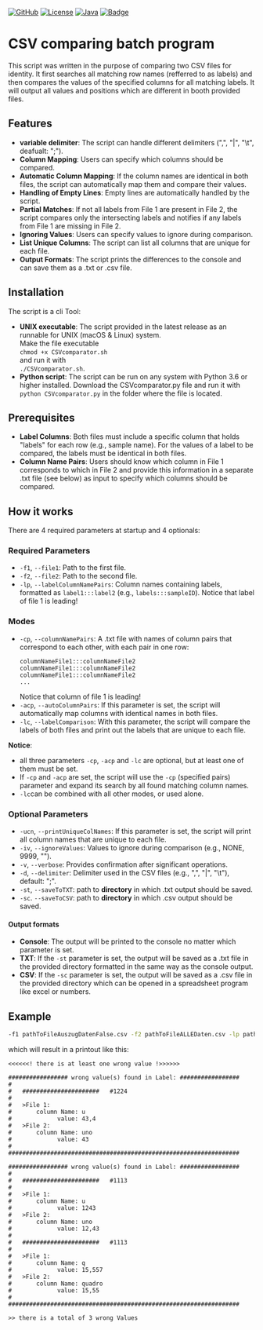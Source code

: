 [![GitHub](https://img.shields.io/badge/GitHub-CSVcomparator-blue?logo=github)](https://github.com/AbUndMax/CSVcomparator-Batch-Program)
[![License](https://img.shields.io/badge/License-CC_BY--NC_4.0-blue)](https://github.com/AbUndMax/CSVcomparator-Batch-Program/blob/main/LICENSE.md)
[![Java](https://img.shields.io/badge/Python-3.6+-blue?logo=python)](https://openjdk.org/projects/jdk/11/)
[![Badge](https://img.shields.io/github/v/release/AbUndMax/CSVcomparator-Batch-Program?color=brightgreen)](https://github.com/AbUndMax/CSVcomparator-Batch-Program/releases/latest)


# CSV comparing batch program
This script was written in the purpose of comparing two CSV files for identity.
It first searches all matching row names (refferred to as labels) and then compares the values of the specified columns for all matching labels.
It will output all values and positions which are different in booth provided files.

## Features
- **variable delimiter**: The script can handle different delimiters (",", "|", "\t", deafualt: ";").
- **Column Mapping**: Users can specify which columns should be compared.
- **Automatic Column Mapping**: If the column names are identical in both files, the script can automatically map them and compare their values.
- **Handling of Empty Lines**: Empty lines are automatically handled by the script.
- **Partial Matches**: If not all labels from File 1 are present in File 2, the script compares only the intersecting labels and notifies if any labels from File 1 are missing in File 2.
- **Ignoring Values**: Users can specify values to ignore during comparison.
- **List Unique Columns**: The script can list all columns that are unique for each file.
- **Output Formats**: The script prints the differences to the console and can save them as a .txt or .csv file.

## Installation
The script is a cli Tool:
- **UNIX executable**: The script provided in the latest release as an runnable for UNIX (macOS & Linux) system.  
Make the file executable  
`chmod +x CSVcomparator.sh`  
and run it with  
`./CSVcomparator.sh`.
- **Python script**: The script can be run on any system with Python 3.6 or higher installed. Download the CSVcomparator.py file and run it with `python CSVcomparator.py` in the folder where the file is located.

## Prerequisites
- **Label Columns**: Both files must include a specific column that holds "labels" for each row (e.g., sample name). For the values of a label to be compared, the labels must be identical in both files.
- **Column Name Pairs**: Users should know which column in File 1 corresponds to which in File 2 and provide this information in a separate .txt file (see below) as input to specify which columns should be compared.

## How it works
There are 4 required parameters at startup and 4 optionals:  

### Required Parameters
- `-f1`, `--file1`: Path to the first file.
- `-f2`, `--file2`: Path to the second file.
- `-lp`, `--labelColumnNamePairs`: Column names containing labels, formatted as `label1:::label2` (e.g., `labels:::sampleID`). Notice that label of file 1 is leading!

### Modes

- `-cp`, `--columnNamePairs`: A .txt file with names of column pairs that correspond to each other, with each pair in one row: 
    ```
    columnNameFile1:::columnNameFile2
    columnNameFile1:::columnNameFile2
    columnNameFile1:::columnNameFile2
    ...
    ```
    Notice that column of file 1 is leading!
- `-acp`, `--autoColumnPairs`: If this parameter is set, the script will automatically map columns with identical names in both files.
- `-lc`, `--labelComparison`: With this parameter, the script will compare the labels of both files and print out the labels that are unique to each file. 

**Notice**: 
- all three parameters `-cp`, `-acp` and `-lc` are optional, but at least one of them must be set.
- If `-cp` and `-acp` are set, the script will use the `-cp` (specified pairs) parameter and expand its search by all found matching column names.
- `-lc`can be combined with all other modes, or used alone.
  
### Optional Parameters
- `-ucn`, `--printUniqueColNames`: If this parameter is set, the script will print all column names that are unique to each file.
- `-iv`, `--ignoreValues`: Values to ignore during comparison (e.g., NONE, 9999, "").
- `-v`, `--verbose`: Provides confirmation after significant operations.
- `-d`, `--delimiter`: Delimiter used in the CSV files (e.g., ",", "|", "\t"), default: ";".
- `-st`, `--saveToTXT`: path to **directory** in which .txt output should be saved.
- `-sc`. `--saveToCSV`: path to **directory** in which .csv output should be saved.
  
#### Output formats
- **Console**: The output will be printed to the console no matter which parameter is set.
- **TXT**: If the `-st` parameter is set, the output will be saved as a .txt file in the provided directory formatted in the same way as the console output.
- **CSV**: If the `-sc` parameter is set, the output will be saved as a .csv file in the provided directory which can be opened in a spreadsheet program like excel or numbers.

## Example
```bash 
-f1 pathToFileAuszugDatenFalse.csv -f2 pathToFileALLEDaten.csv -lp pathToFileColumnPairs -iv Null
```

which will result in a printout like this:
```
<<<<<<! there is at least one wrong value !>>>>>>

################# wrong value(s) found in Label: #################
#
#   ######################   #1224
#
#   >File 1:
#       column Name: u
#             value: 43,4
#   >File 2:
#       column Name: uno
#             value: 43
#
##################################################################

################# wrong value(s) found in Label: #################
#
#   ######################   #1113
#
#   >File 1:
#       column Name: u
#             value: 1243
#   >File 2:
#       column Name: uno
#             value: 12,43
#
#   ######################   #1113
#
#   >File 1:
#       column Name: q
#             value: 15,557
#   >File 2:
#       column Name: quadro
#             value: 15,55
#
##################################################################

>> there is a total of 3 wrong Values
```
